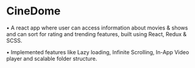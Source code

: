 # CineDome
• A react app where user can access information about movies & shows and can sort for rating and trending
features, built using React, Redux & SCSS.

• Implemented features like Lazy loading, Infinite Scrolling, In-App Video player and scalable folder structure.
